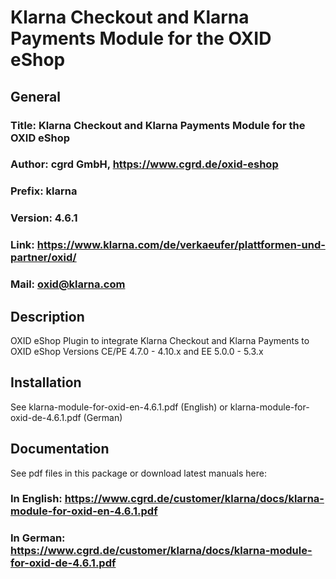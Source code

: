 Klarna Checkout and Klarna Payments Module for the OXID eShop
=============================================================

## General ##

### Title: Klarna Checkout and Klarna Payments Module for the OXID eShop
### Author: cgrd GmbH, https://www.cgrd.de/oxid-eshop
### Prefix: klarna
### Version: 4.6.1
### Link: https://www.klarna.com/de/verkaeufer/plattformen-und-partner/oxid/
### Mail: oxid@klarna.com

## Description ##

OXID eShop Plugin to integrate Klarna Checkout and Klarna Payments to OXID eShop Versions CE/PE 4.7.0 - 4.10.x and EE 5.0.0 - 5.3.x

## Installation ##

See klarna-module-for-oxid-en-4.6.1.pdf (English)
or klarna-module-for-oxid-de-4.6.1.pdf (German)

  

## Documentation ##

See pdf files in this package or download latest manuals here:

### In English: https://www.cgrd.de/customer/klarna/docs/klarna-module-for-oxid-en-4.6.1.pdf
### In German: https://www.cgrd.de/customer/klarna/docs/klarna-module-for-oxid-de-4.6.1.pdf
